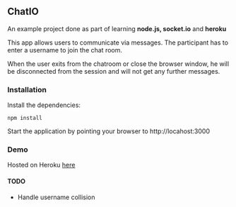 ## ChatIO

An example project done as part of learning **node.js, socket.io** and **heroku**

This app allows users to communicate via messages. The participant has to enter a username to join the chat room.

When the user exits from the chatroom or close the browser window, he will be disconnected from the session and will not get any further messages.

### Installation
Install the dependencies:

    npm install

Start the application by pointing your browser to http://locahost:3000

### Demo

Hosted on Heroku [here](https://limitless-retreat-23952.herokuapp.com/)

#### TODO

* Handle username collision
